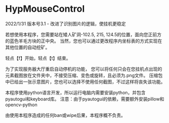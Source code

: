# HypMouseControl

2022/1/31
版本号3.1 - 改进了识别图片的逻辑，使挂机更稳定

若想使用本程序，您需要站在矮人矿洞-102.5, 215, 124.5的位置，面向您正前方的蓝色羊毛方块的正中央。
当然，您也可以通过更改程序内坐标表的方式实现在其他位置的自动挖矿。

轻点【f】开始，轻点【t】结束。

为了实现服务器大厅重启自动停机的功能，
您可以将任何只会在您挂机点出现的元素截图放在文件夹中，不接受压缩、变色或旋转，且必须为.png文件。
压缩包中已给出一张示意图片，您也可以选择不使用任何截图，不过这样将丧失该功能。

本程序使用python语言开发，所以运行电脑内需要安装python，并包含pyautogui和keyboard库。
注意：由于pyautogui的依赖，需要额外安装pillow和opencv-python

由使用本程序造成的任何ban或wipe后果，本程序概不负责。
